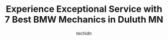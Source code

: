 ---
layout: ampstory
image: https://images.unsplash.com/photo-1594420307817-3b626ca9578a?ixlib=rb-4.0.3&ixid=MnwxMjA3fDB8MHxwaG90by1wYWdlfHx8fGVufDB8fHx8&auto=format&fit=crop&w=640&h=853&q=80
author: techidn
featured: false
description: Discover the 7 best BMW Mechanic in Duluth MN, USA and ensure your vehicle receives the highest quality of care. These trusted professionals are known for their skill, knowledge, and dedicat
title: Experience Exceptional Service with 7 Best BMW Mechanics in Duluth MN
cover:
   title: Experience Exceptional Service with 7 Best BMW Mechanics in Duluth MN
   subtitle: Rickpate
   background: https://images.unsplash.com/photo-1594420307817-3b626ca9578a?ixlib=rb-4.0.3&ixid=MnwxMjA3fDB8MHxwaG90by1wYWdlfHx8fGVufDB8fHx8&auto=format&fit=crop&w=640&h=853&q=80

pages: 
 - layout: thirds
   top: <h1>#1 Firestone Complete Auto Care</h1>
   bottom: "<p>Had a problem with my car and they were very professional and quick to getting my car back on the road. Had a serpentine belt come undone and they had a new one on and in</p>"
   background: https://www.knot35.com/toplist/wp-content/uploads/2023/06/best-bmw-mechanic-1-in-duluth-mn-1685840477.jpeg
   backgroundblur: true
 - layout: thirds
   top: <h1>#2 Perfect Timing Auto Repair</h1>
   bottom: "<p>6920 Grand Ave, Duluth, MN 55807, United States</p>"
   background: https://www.knot35.com/toplist/wp-content/uploads/2023/06/best-bmw-mechanic-2-in-duluth-mn-1685840477.jpeg
   cta:
      link: https://www.knot35.com/toplist/experience-exceptional-service-with-7-best-bmw-mechanics-in-duluth-mn/
      text: Experience Exceptional Service with 7 Best BMW Mechanics in Duluth MN
 - layout: thirds
   top: <h1>#3 Foreign Affairs of Duluth, Inc.</h1>
   bottom: "<p>722 E Ninth St, Duluth, MN 55805, United States</p>"
   background: https://www.knot35.com/toplist/wp-content/uploads/2023/06/best-bmw-mechanic-3-in-duluth-mn-1685840477.jpeg
   cta:
      link: https://www.knot35.com/toplist/experience-exceptional-service-with-7-best-bmw-mechanics-in-duluth-mn/
      text: Experience Exceptional Service with 7 Best BMW Mechanics in Duluth MN
 - layout: thirds
   top: <h1>#4 CARS Complete Auto Repair Service</h1>
   bottom: "<p>4849 Howard Gnesen Rd, Duluth, MN 55803, United States</p>"
   background: https://plus.unsplash.com/premium_photo-1664640458616-3c74f8cb4589?ixlib=rb-4.0.3&ixid=MnwxMjA3fDB8MHxwaG90by1wYWdlfHx8fGVufDB8fHx8&auto=format&fit=crop&w=640&h=853&q=80
   cta:
      link: https://www.knot35.com/toplist/experience-exceptional-service-with-7-best-bmw-mechanics-in-duluth-mn/
      text: Experience Exceptional Service with 7 Best BMW Mechanics in Duluth MN
 - layout: thirds
   top: <h1>#5 East End Auto Services</h1>
   bottom: "<p>5077 Jean Duluth Rd, Duluth, MN 55803, United States</p>"
   background: https://images.unsplash.com/photo-1615749413727-825b59a857b5?ixlib=rb-4.0.3&ixid=MnwxMjA3fDB8MHxwaG90by1wYWdlfHx8fGVufDB8fHx8&auto=format&fit=crop&w=640&h=853&q=80
   cta:
      link: https://www.knot35.com/toplist/experience-exceptional-service-with-7-best-bmw-mechanics-in-duluth-mn/
      text: Experience Exceptional Service with 7 Best BMW Mechanics in Duluth MN
 - layout: thirds
   top: <h1>#6 Automedics</h1>
   bottom: "<p>531 E 5th St, Duluth, MN 55805, United States</p>"
   background: https://images.unsplash.com/photo-1518640467707-6811f4a6ab73?ixlib=rb-4.0.3&ixid=MnwxMjA3fDB8MHxwaG90by1wYWdlfHx8fGVufDB8fHx8&auto=format&fit=crop&w=640&h=853&q=80
   cta:
      link: https://www.knot35.com/toplist/experience-exceptional-service-with-7-best-bmw-mechanics-in-duluth-mn/
      text: Experience Exceptional Service with 7 Best BMW Mechanics in Duluth MN
 - layout: thirds
   top: <h1>#7 Henrickson Auto Repair</h1>
   bottom: "<p>1432 E 2nd St, Duluth, MN 55805, United States</p>"
   background: https://images.unsplash.com/photo-1552083974-186346191183?ixlib=rb-4.0.3&ixid=MnwxMjA3fDB8MHxwaG90by1wYWdlfHx8fGVufDB8fHx8&auto=format&fit=crop&w=640&h=853&q=80
   cta:
      link: https://www.knot35.com/toplist/experience-exceptional-service-with-7-best-bmw-mechanics-in-duluth-mn/
      text: Experience Exceptional Service with 7 Best BMW Mechanics in Duluth MN
 - layout: thirds
   middle: Continue reading...
   background: https://images.unsplash.com/photo-1546497974-b213c9efb599?ixlib=rb-4.0.3&ixid=MnwxMjA3fDB8MHxwaG90by1wYWdlfHx8fGVufDB8fHx8&auto=format&fit=crop&w=640&h=853&q=80
   cta:
      link: https://www.knot35.com/toplist/experience-exceptional-service-with-7-best-bmw-mechanics-in-duluth-mn/
      text: Experience Exceptional Service with 7 Best BMW Mechanics in Duluth MN
      
---